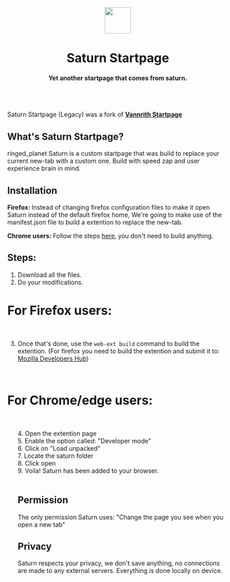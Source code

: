 <div align="center">
  <img src="https://imgur.com/G6ItCEk.png" width="60px" height="60px">
<h1>Saturn Startpage</h1>
<h4>Yet another startpage that comes from saturn. </h4>
  <br>
</div>
<br>

Saturn Startpage (Legacy) was a fork of <b><a href="https://gitlab.com/madsouris/startpage" target="_blank">Vannrith Startpage</a></b>

## What's Saturn Startpage?
ringed_planet Saturn is a custom startpage that was build to replace your current new-tab with a custom one. Build with speed zap and user experience brain in mind.


## Installation 
<b>Firefox: </b> Instead of changing firefox configuration files to make it open Saturn instead of the default firefox home, We're going to make use of the manifest.json file to build a extention to replace the new-tab.
  
<b>Chrome users: </b> Follow the steps <a href="#for-chromeedge-users" title="Chrome">here</a>, you don't need to build anything.

## Steps:
1. Download all the files.
2. Do your modifications.

# For Firefox users:
<br>

3. Once that's done, use the <code>web-ext build</code> command to build the extention.
(For firefox you need to build the extention and submit it to: <a href="https://addons.mozilla.org/en-GB/developers/" title="developerhub">Mozilla Developers Hub</a>)

<br>

# For Chrome/edge users:
<br>
<ul>
4. Open the extention page<br>
5. Enable the option called: "Developer mode"<br>
6. Click on "Load unpacked"<br>
7. Locate the saturn folder <br>
8. Click open<br>
9. Voila! Saturn has been added to your browser.<br>
  
<br>

## Permission

The only permission Saturn uses: "Change the page you see when you open a new tab"
<br>

## Privacy
Saturn respects your privacy, we don't save anything, no connections are made to any external servers. Everything is done locally on device.
